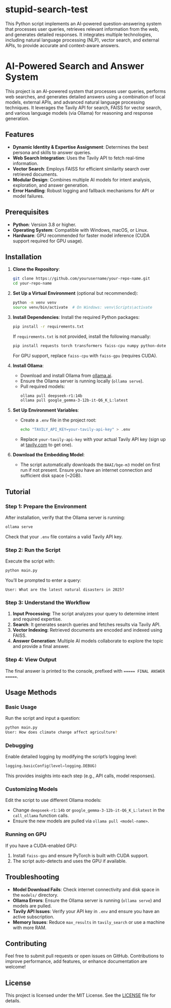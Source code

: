 # stupid-search-test
This Python script implements an AI-powered question-answering system that processes user queries, retrieves relevant information from the web, and generates detailed responses. It integrates multiple technologies, including natural language processing (NLP), vector search, and external APIs, to provide accurate and context-aware answers.

# AI-Powered Search and Answer System

This project is an AI-powered system that processes user queries, performs web searches, and generates detailed answers using a combination of local models, external APIs, and advanced natural language processing techniques. It leverages the Tavily API for search, FAISS for vector search, and various language models (via Ollama) for reasoning and response generation.

## Features
- **Dynamic Identity & Expertise Assignment**: Determines the best persona and skills to answer queries.
- **Web Search Integration**: Uses the Tavily API to fetch real-time information.
- **Vector Search**: Employs FAISS for efficient similarity search over retrieved documents.
- **Modular Design**: Combines multiple AI models for intent analysis, exploration, and answer generation.
- **Error Handling**: Robust logging and fallback mechanisms for API or model failures.

## Prerequisites
- **Python**: Version 3.8 or higher.
- **Operating System**: Compatible with Windows, macOS, or Linux.
- **Hardware**: GPU recommended for faster model inference (CUDA support required for GPU usage).

## Installation

1. **Clone the Repository**:
   ```bash
   git clone https://github.com/yourusername/your-repo-name.git
   cd your-repo-name
   ```

2. **Set Up a Virtual Environment** (optional but recommended):
   ```bash
   python -m venv venv
   source venv/bin/activate  # On Windows: venv\Scripts\activate
   ```

3. **Install Dependencies**:
   Install the required Python packages:
   ```bash
   pip install -r requirements.txt
   ```
   If `requirements.txt` is not provided, install the following manually:
   ```bash
   pip install requests torch transformers faiss-cpu numpy python-dotenv aiohttp
   ```
   For GPU support, replace `faiss-cpu` with `faiss-gpu` (requires CUDA).

4. **Install Ollama**:
   - Download and install Ollama from [ollama.ai](https://ollama.ai/).
   - Ensure the Ollama server is running locally (`ollama serve`).
   - Pull required models:
     ```bash
     ollama pull deepseek-r1:14b
     ollama pull google_gemma-3-12b-it-Q6_K_L:latest
     ```

5. **Set Up Environment Variables**:
   - Create a `.env` file in the project root:
     ```bash
     echo "TAVILY_API_KEY=your-tavily-api-key" > .env
     ```
   - Replace `your-tavily-api-key` with your actual Tavily API key (sign up at [tavily.com](https://tavily.com) to get one).

6. **Download the Embedding Model**:
   - The script automatically downloads the `BAAI/bge-m3` model on first run if not present. Ensure you have an internet connection and sufficient disk space (~2GB).

## Tutorial

### Step 1: Prepare the Environment
After installation, verify that the Ollama server is running:
```bash
ollama serve
```
Check that your `.env` file contains a valid Tavily API key.

### Step 2: Run the Script
Execute the script with:
```bash
python main.py
```
You’ll be prompted to enter a query:
```
User: What are the latest natural disasters in 2025?
```

### Step 3: Understand the Workflow
1. **Input Processing**: The script analyzes your query to determine intent and required expertise.
2. **Search**: It generates search queries and fetches results via Tavily API.
3. **Vector Indexing**: Retrieved documents are encoded and indexed using FAISS.
4. **Answer Generation**: Multiple AI models collaborate to explore the topic and provide a final answer.

### Step 4: View Output
The final answer is printed to the console, prefixed with `===== FINAL ANSWER =====`.

## Usage Methods

### Basic Usage
Run the script and input a question:
```bash
python main.py
User: How does climate change affect agriculture?
```

### Debugging
Enable detailed logging by modifying the script’s logging level:
```python
logging.basicConfig(level=logging.DEBUG)
```
This provides insights into each step (e.g., API calls, model responses).

### Customizing Models
Edit the script to use different Ollama models:
- Change `deepseek-r1:14b` or `google_gemma-3-12b-it-Q6_K_L:latest` in the `call_ollama` function calls.
- Ensure the new models are pulled via `ollama pull <model-name>`.

### Running on GPU
If you have a CUDA-enabled GPU:
1. Install `faiss-gpu` and ensure PyTorch is built with CUDA support.
2. The script auto-detects and uses the GPU if available.

## Troubleshooting
- **Model Download Fails**: Check internet connectivity and disk space in the `models/` directory.
- **Ollama Errors**: Ensure the Ollama server is running (`ollama serve`) and models are pulled.
- **Tavily API Issues**: Verify your API key in `.env` and ensure you have an active subscription.
- **Memory Issues**: Reduce `max_results` in `tavily_search` or use a machine with more RAM.

## Contributing
Feel free to submit pull requests or open issues on GitHub. Contributions to improve performance, add features, or enhance documentation are welcome!

## License
This project is licensed under the MIT License. See the [LICENSE](LICENSE) file for details.
